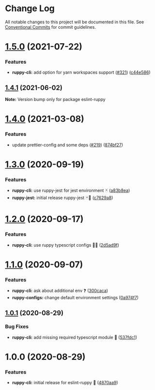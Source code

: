 # Change Log

All notable changes to this project will be documented in this file.
See [Conventional Commits](https://conventionalcommits.org) for commit guidelines.

# [1.5.0](https://github.com/Ruppyio/eslint-configs/compare/eslint-ruppy@1.4.1...eslint-ruppy@1.5.0) (2021-07-22)

### Features

- **ruppy-cli:** add option for yarn workspaces support ([#321](https://github.com/Ruppyio/eslint-configs/issues/321)) ([c44e586](https://github.com/Ruppyio/eslint-configs/commit/c44e5862d6b52c1ef9777654c1b80eac08d63160))

## [1.4.1](https://github.com/Ruppyio/eslint-configs/compare/eslint-ruppy@1.4.0...eslint-ruppy@1.4.1) (2021-06-02)

**Note:** Version bump only for package eslint-ruppy

# [1.4.0](https://github.com/Ruppyio/eslint-configs/compare/eslint-ruppy@1.3.0...eslint-ruppy@1.4.0) (2021-03-08)

### Features

- update prettier-config and some deps ([#219](https://github.com/Ruppyio/eslint-configs/issues/219)) ([874bf27](https://github.com/Ruppyio/eslint-configs/commit/874bf278e81d2193aa11e0545ceaca59df6a29a0))

# [1.3.0](https://github.com/Ruppyio/eslint-configs/compare/eslint-ruppy@1.2.0...eslint-ruppy@1.3.0) (2020-09-19)

### Features

- **ruppy-cli:** use ruppy-jest for jest environment 🃏 ([a83b8ea](https://github.com/Ruppyio/eslint-configs/commit/a83b8ea52d7b316604fbce67495de6664a5c73df))
- **ruppy-jest:** initial release ruppy-jest 🃏🚀 ([c7629a8](https://github.com/Ruppyio/eslint-configs/commit/c7629a8c1662cae8fb2fcb2dc8b27e482f9d66c6))

# [1.2.0](https://github.com/Ruppyio/eslint-configs/compare/eslint-ruppy@1.1.0...eslint-ruppy@1.2.0) (2020-09-17)

### Features

- **ruppy-cli:** use ruppy typescript configs 💪🏻 ([2d5ad9f](https://github.com/Ruppyio/eslint-configs/commit/2d5ad9f93ae98d71a0a1ce8f1d9d7f72f55ff22f))

# [1.1.0](https://github.com/Ruppyio/eslint-configs/compare/eslint-ruppy@1.0.1...eslint-ruppy@1.1.0) (2020-09-07)

### Features

- **ruppy-cli:** ask about additional env ❓ ([300caca](https://github.com/Ruppyio/eslint-configs/commit/300caca43e6a13e5c5b13492ed9a0f678f645cb8))
- **ruppy-configs:** change default environment settings ([0a974f7](https://github.com/Ruppyio/eslint-configs/commit/0a974f797c0be8457fde330b5eb9737e3d273b6e))

## [1.0.1](https://github.com/Ruppyio/eslint-configs/compare/eslint-ruppy@1.0.0...eslint-ruppy@1.0.1) (2020-08-29)

### Bug Fixes

- **ruppy-cli:** add missing required typescript module 🐛 ([537fdc1](https://github.com/Ruppyio/eslint-configs/commit/537fdc1a6f46c51b6422fa98a80475cdcfa1d32d))

# 1.0.0 (2020-08-29)

### Features

- **ruppy-cli:** initial release for eslint-ruppy 🚀 ([4870aa9](https://github.com/Ruppyio/eslint-configs/commit/4870aa9099f1450672372acc9ecbfe819957210d))
